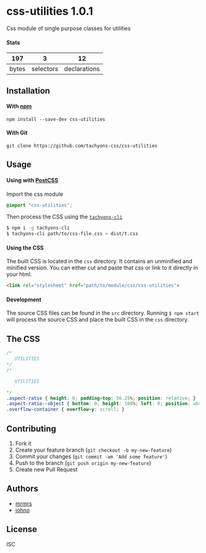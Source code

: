 # css-utilities 1.0.1

Css module of single purpose classes for utilities

#### Stats

197 | 3 | 12
---|---|---
bytes | selectors | declarations

## Installation

#### With [npm](https://npmjs.com)

```
npm install --save-dev css-utilities
```

#### With Git

```
git clone https://github.com/tachyons-css/css-utilities
```

## Usage

#### Using with [PostCSS](https://github.com/postcss/postcss)

Import the css module

```css
@import "css-utilities";
```

Then process the CSS using the [`tachyons-cli`](https://github.com/tachyons-css/tachyons-cli)

```sh
$ npm i -g tachyons-cli
$ tachyons-cli path/to/css-file.css > dist/t.css
```

#### Using the CSS

The built CSS is located in the `css` directory. It contains an unminified and minified version.
You can either cut and paste that css or link to it directly in your html.

```html
<link rel="stylesheet" href="path/to/module/css/css-utilities">
```

#### Development

The source CSS files can be found in the `src` directory.
Running `$ npm start` will process the source CSS and place the built CSS in the `css` directory.

## The CSS

```css
/*
   UTILITIES
*/
/*

   UTILITIES

*/
.aspect-ratio { height: 0; padding-top: 56.25%; position: relative; }
.aspect-ratio--object { bottom: 0; height: 100%; left: 0; position: absolute; right: 0; top: 0; width: 100%; z-index: 100; }
.overflow-container { overflow-y: scroll; }
```

## Contributing

1. Fork it
2. Create your feature branch (`git checkout -b my-new-feature`)
3. Commit your changes (`git commit -am 'Add some feature'`)
4. Push to the branch (`git push origin my-new-feature`)
5. Create new Pull Request

## Authors

* [mrmrs](http://mrmrs.io)
* [johno](http://johnotander.com)

## License

ISC

